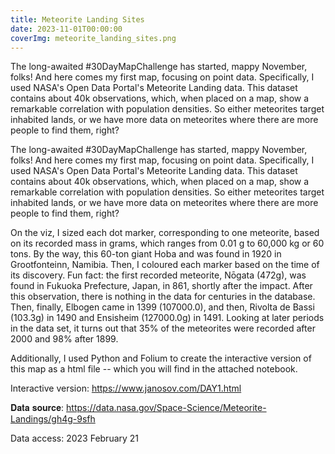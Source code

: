 ```yaml
---
title: Meteorite Landing Sites
date: 2023-11-01T00:00:00
coverImg: meteorite_landing_sites.png
---
```

The long-awaited #30DayMapChallenge has started, mappy November, folks! And here comes my first map, focusing on point data. Specifically, I used NASA's Open Data Portal's Meteorite Landing data. This dataset contains about 40k observations, which, when placed on a map, show a remarkable correlation with population densities. So either meteorites target inhabited lands, or we have more data on meteorites where there are more people to find them, right?

<!--more-->

The long-awaited #30DayMapChallenge has started, mappy November, folks! And here comes my first map, focusing on point data. Specifically, I used NASA's Open Data Portal's Meteorite Landing data. This dataset contains about 40k observations, which, when placed on a map, show a remarkable correlation with population densities. So either meteorites target inhabited lands, or we have more data on meteorites where there are more people to find them, right?

On the viz, I sized each dot marker, corresponding to one meteorite, based on its recorded mass in grams, which ranges from 0.01 g to 60,000 kg or 60 tons. By the way, this 60-ton giant Hoba and was found in 1920 in Grootfonteinn, Namibia. Then, I coloured each marker based on the time of its discovery. Fun fact: the first recorded meteorite, Nōgata (472g), was found in Fukuoka Prefecture, Japan, in 861, shortly after the impact. After this observation, there is nothing in the data for centuries in the database. Then, finally, Elbogen came in 1399 (107000.0), and then, Rivolta de Bassi (103.3g) in 1490 and Ensisheim (127000.0g) in 1491. Looking at later periods in the data set, it turns out that 35% of the meteorites were recorded after 2000 and 98% after 1899.

Additionally, I used Python and Folium to create the interactive version of this map as a html file -- which you will find in the attached notebook.

Interactive version: https://www.janosov.com/DAY1.html

𝐃𝐚𝐭𝐚 𝐬𝐨𝐮𝐫𝐜𝐞: https://data.nasa.gov/Space-Science/Meteorite-Landings/gh4g-9sfh

Data access: 2023 February 21


